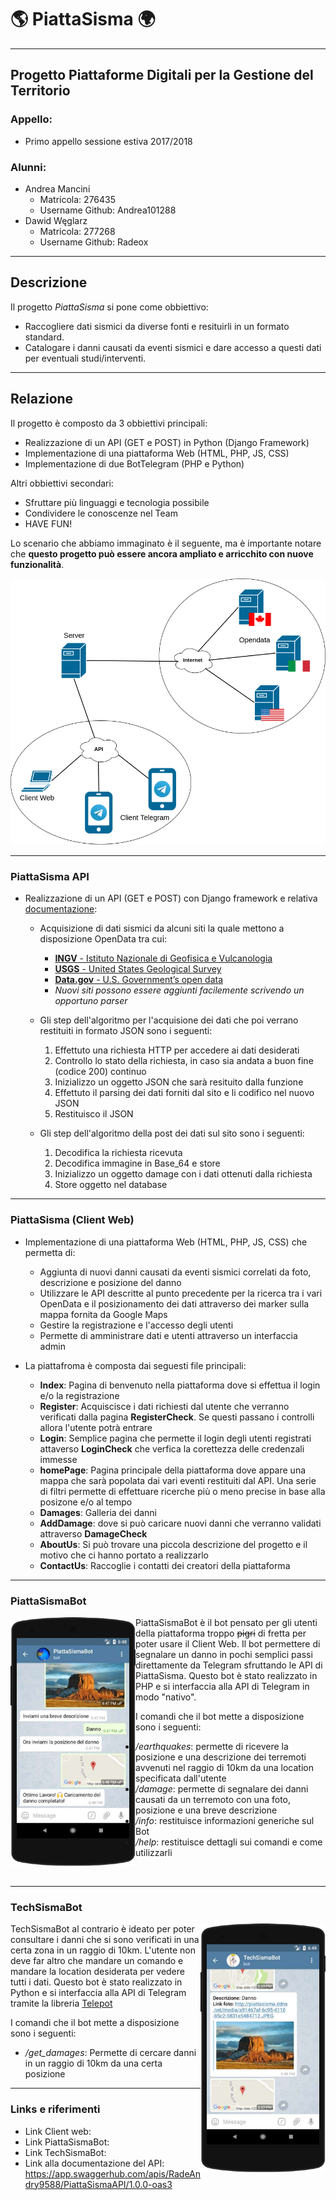 # 🌎 PiattaSisma 🌍 #
-----------------------------------------------------

## Progetto Piattaforme Digitali per la Gestione del Territorio ##

### Appello: ###
* Primo appello sessione estiva 2017/2018

### Alunni: ###
* Andrea Mancini
  * Matricola: 276435
  * Username Github: Andrea101288
* Dawid Węglarz
  * Matricola: 277268
  * Username Github: Radeox

-----------------------------------------------------

## Descrizione ##

Il progetto _PiattaSisma_ si pone come obbiettivo:
* Raccogliere dati sismici da diverse fonti e resituirli in un formato standard.
* Catalogare i danni causati da eventi sismici e dare accesso a questi dati per eventuali studi/interventi.

-----------------------------------------------------

## Relazione ##

Il progetto è composto da 3 obbiettivi principali:
 * Realizzazione di un API (GET e POST) in Python (Django Framework)
 * Implementazione di una piattaforma Web (HTML, PHP, JS, CSS)
 * Implementazione di due BotTelegram (PHP e Python)
 
Altri obbiettivi secondari:
 * Sfruttare più linguaggi e tecnologia possibile
 * Condividere le conoscenze nel Team
 * HAVE FUN!

Lo scenario che abbiamo immaginato è il seguente, ma è importante notare che **questo progetto può essere ancora ampliato e arricchito con nuove funzionalità**.

<img src="img/scheme.png"/>

-----------------------------------------------------

### PiattaSisma API ###
* Realizzazione di un API (GET e POST) con Django framework e relativa [documentazione](https://app.swaggerhub.com/apis/RadeAndry9588/PiattaSismaAPI/1.0.0-oas3):
   * Acquisizione di dati sismici da alcuni siti la quale mettono a disposizione OpenData tra cui:
     * [**INGV** - Istituto Nazionale di Geofisica e Vulcanologia](http://cnt.rm.ingv.it/)
     * [**USGS** - United States Geological Survey](https://earthquake.usgs.gov/)
     * [**Data.gov** - U.S. Government’s open data](https://www.data.gov/)
     * _Nuovi siti possono essere aggiunti facilemente scrivendo un opportuno parser_

   * Gli step dell'algoritmo per l'acquisione dei dati che poi verrano restituiti in formato JSON sono i seguenti:
     1. Effettuto una richiesta HTTP per accedere ai dati desiderati
     2. Controllo lo stato della richiesta, in caso sia andata a buon fine (codice 200) continuo
     3. Inizializzo un oggetto JSON che sarà resituito dalla funzione
     4. Effettuto il parsing dei dati forniti dal sito e li codifico nel nuovo JSON
     5. Restituisco il JSON

   * Gli step dell'algoritmo della post dei dati sul sito sono i seguenti:
     1. Decodifica la richiesta ricevuta
     2. Decodifica immagine in Base_64 e store
     3. Inizializzo un oggetto damage con i dati ottenuti dalla richiesta
     4. Store oggetto nel database
     
-----------------------------------------------------

### PiattaSisma (Client Web) ###

* Implementazione di una piattaforma Web (HTML, PHP, JS, CSS) che permetta di:
  * Aggiunta di nuovi danni causati da eventi sismici correlati da foto, descrizione e posizione del danno
  * Utilizzare le API descritte al punto precedente per la ricerca tra i vari OpenData e il posizionamento dei dati attraverso dei marker sulla mappa fornita da Google Maps
  * Gestire la registrazione e l'accesso degli utenti
  * Permette di amministrare dati e utenti attraverso un interfaccia admin
  
* La piattafroma è composta dai seguesti file principali:
  * **Index**: Pagina di benvenuto nella piattaforma dove si effettua il login e/o la registrazione
  * **Register**: Acquiscisce i dati richiesti dal utente che verranno verificati dalla pagina **RegisterCheck**. Se questi passano i controlli allora l'utente potrà entrare
  * **Login**: Semplice pagina che permette il login degli utenti registrati attaverso **LoginCheck** che verfica la corettezza delle credenzali immesse
  * **homePage**: Pagina principale della piattaforma dove appare una mappa che sarà popolata dai vari eventi restituiti dal API. Una serie di filtri permette di effettuare ricerche più o meno precise in base alla posizone e/o al tempo
  * **Damages**: Galleria dei danni
  * **AddDamage**: dove si può caricare nuovi danni che verranno validati attraverso **DamageCheck**
  * **AboutUs**: Si può trovare una piccola descrizione del progetto e il motivo che ci hanno portato a realizzarlo
  * **ContactUs**: Raccoglie i contatti dei creatori della piattaforma
  
-----------------------------------------------------

### PiattaSismaBot ###
<div>
<img src="img/add_damage.png" width="200px" align="left"/>

PiattaSismaBot è il bot pensato per gli utenti della piattaforma troppo ~~pigri~~ di fretta per poter usare il Client Web.
Il bot permettere di segnalare un danno in pochi semplici passi direttamente da Telegram sfruttando le API di PiattaSisma.
Questo bot è stato realizzato in PHP e si interfaccia alla API di Telegram in modo "nativo".

I comandi che il bot mette a disposizione sono i seguenti:

  * _/earthquakes_: permette di ricevere la posizione e una descrizione dei terremoti avvenuti nel raggio di 10km da una location specificata dall'utente
  * _/damage_: permette di segnalare dei danni causati da un terremoto con una foto, posizione e una breve descrizione
  * _/info_: restituisce informazioni generiche sul Bot
  * _/help_: restituisce dettagli sui comandi e come utilizzarli
</div><br>

-----------------------------------------------------

### TechSismaBot ###
<div> 
<img src="img/search_damage.png" width="200px" align="right"/>

TechSismaBot al contrario è ideato per poter consultare i danni che si sono verificati in una certa zona in un raggio di 10km. L'utente non deve far altro che mandare un comando e mandare la location desiderata per vedere tutti i dati.
 Questo bot è stato realizzato in Python e si interfaccia alla API di Telegram tramite la libreria [Telepot](https://github.com/nickoala/telepot)
 
I comandi che il bot mette a disposizione sono i seguenti:

  * _/get\_damages_: Permette di cercare danni in un raggio di 10km da una certa posizione
</div>

-----------------------------------------------------

### Links e riferimenti ###
 * Link Client web:
 * Link PiattaSismaBot:
 * Link TechSismaBot:
 * Link alla documentazione del API: https://app.swaggerhub.com/apis/RadeAndry9588/PiattaSismaAPI/1.0.0-oas3
